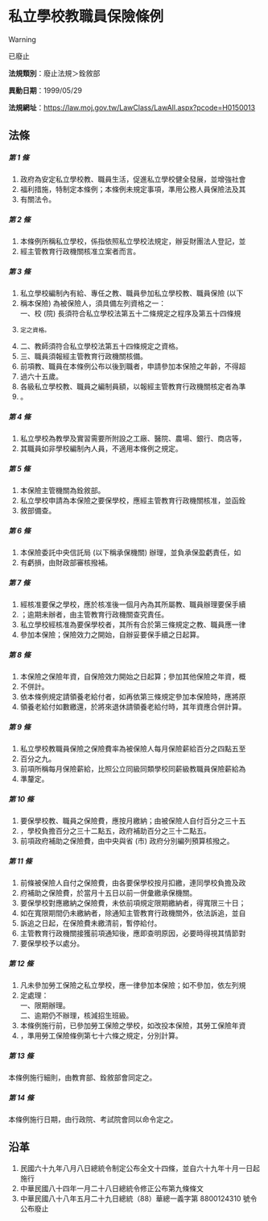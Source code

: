 # 私立學校教職員保險條例


> [!WARNING]
> 已廢止


**法規類別**：廢止法規＞銓敘部

**異動日期**：1999/05/29  

**法規網址**：https://law.moj.gov.tw/LawClass/LawAll.aspx?pcode=H0150013



## 法條
##### 第 1 條
1. 政府為安定私立學校教、職員生活，促進私立學校健全發展，並增強社會
1. 福利措施，特制定本條例；本條例未規定事項，準用公務人員保險法及其
1. 有關法令。

##### 第 2 條
1. 本條例所稱私立學校，係指依照私立學校法規定，辦妥財團法人登記，並
1. 經主管教育行政機關核准立案者而言。

##### 第 3 條
1. 私立學校編制內有給、專任之教、職員參加私立學校教、職員保險 (以下
1. 稱本保險) 為被保險人，須具備左列資格之一：                        
一、校 (院) 長須符合私立學校法第五十二條規定之程序及第五十四條規
1.     定之資格。                                                  
1. 二、教師須符合私立學校法第五十四條規定之資格。                  
1. 三、職員須報經主管教育行政機關核備。                            
1. 前項教、職員在本條例公布以後到職者，申請參加本保險之年齡，不得超
1. 過六十五歲。                                                    
1. 各級私立學校教、職員之編制員額，以報經主管教育行政機關核定者為準
1. 。                                                              

##### 第 4 條
1. 私立學校為教學及實習需要所附設之工廠、醫院、農場、銀行、商店等，
1. 其職員如非學校編制內人員，不適用本條例之規定。

##### 第 5 條
1. 本保險主管機關為銓敘部。
1. 私立學校申請為本保險之要保學校，應經主管教育行政機關核准，並函銓
1. 敘部備查。

##### 第 6 條
1. 本保險委託中央信託局 (以下稱承保機關) 辦理，並負承保盈虧責任，如
1. 有虧損，由財政部審核撥補。

##### 第 7 條
1. 經核准要保之學校，應於核准後一個月內為其所屬教、職員辦理要保手續
1. ；逾期未辦者，由主管教育行政機關查究責任。
1. 私立學校經核准為要保學校者，其所有合於第三條規定之教、職員應一律
1. 參加本保險；保險效力之開始，自辦妥要保手續之日起算。

##### 第 8 條
1. 本保險之保險年資，自保險效力開始之日起算；參加其他保險之年資，概
1. 不併計。
1. 依本條例規定請領養老給付者，如再依第三條規定參加本保險時，應將原
1. 領養老給付如數繳還，於將來退休請領養老給付時，其年資應合併計算。

##### 第 9 條
1. 私立學校教職員保險之保險費率為被保險人每月保險薪給百分之四點五至
1. 百分之九。
1. 前項所稱每月保險薪給，比照公立同級同類學校同薪級教職員保險薪給為
1. 準釐定。

##### 第 10 條
1. 要保學校教、職員之保險費，應按月繳納；由被保險人自付百分之三十五
1. ，學校負擔百分之三十二點五，政府補助百分之三十二點五。
1. 前項政府補助之保險費，由中央與省 (市) 政府分別編列預算核撥之。

##### 第 11 條
1. 前條被保險人自付之保險費，由各要保學校按月扣繳，連同學校負擔及政
1. 府補助之保險費，於當月十五日以前一併彙繳承保機關。
1. 要保學校對應繳納之保險費，未依前項規定限期繳納者，得寬限三十日；
1. 如在寬限期間仍未繳納者，除通知主管教育行政機關外，依法訴追，並自
1. 訴追之日起，在保險費未繳清前，暫停給付。
1. 主管教育行政機關接獲前項通知後，應即查明原因，必要時得視其情節對
1. 要保學校予以處分。

##### 第 12 條
1. 凡未參加勞工保險之私立學校，應一律參加本保險；如不參加，依左列規
1. 定處理：                                                          
一、限期辦理。                                                    
二、逾期仍不辦理，核減招生班級。                                
1. 本條例施行前，已參加勞工保險之學校，如改投本保險，其勞工保險年資
1. ，準用勞工保險條例第七十六條之規定，分別計算。                  

##### 第 13 條
本條例施行細則，由教育部、銓敘部會同定之。

##### 第 14 條
本條例施行日期，由行政院、考試院會同以命令定之。

## 沿革
1. 民國六十九年八月八日總統令制定公布全文十四條，並自六十九年十月一日起施行
1. 中華民國八十四年一月二十八日總統令修正公布第九條條文
1. 中華民國八十八年五月二十九日總統（88）華總一義字第 8800124310 號令公布廢止
